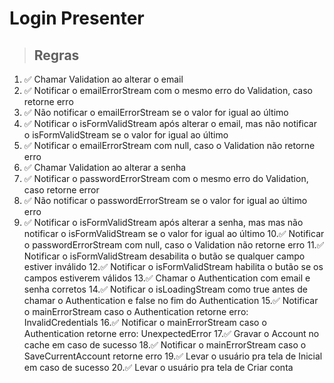 # Login Presenter

> ## Regras
1. ✅ Chamar Validation ao alterar o email
2. ✅ Notificar o emailErrorStream com o mesmo erro do Validation, caso retorne erro
3. ✅ Não notificar o emailErrorStream se o valor for igual ao último
4. ✅ Notificar o isFormValidStream após alterar o email, mas não notificar o isFormValidStream se o valor for igual ao último
5. ✅ Notificar o emailErrorStream com null, caso o Validation não retorne erro
6. ✅ Chamar Validation ao alterar a senha
7. ✅ Notificar o passwordErrorStream com o mesmo erro do Validation, caso retorne error
8. ✅ Não notificar o passwordErrorStream se o valor for igual ao último erro
9. ✅ Notificar o isFormValidStream após alterar a senha, mas mas não notificar o isFormValidStream se o valor for igual ao último
10.✅ Notificar o passwordErrorStream com null, caso o Validation não retorne erro
11.✅ Notificar o isFormValidStream desabilita o butão se qualquer campo estiver inválido
12.✅ Notificar o isFormValidStream habilita o butão se os campos estiverem válidos
13.✅ Chamar o Authentication com email e senha corretos
14.✅ Notificar o isLoadingStream como true antes de chamar o Authentication e false no fim do Authentication
15.✅ Notificar o mainErrorStream caso o Authentication retorne erro: InvalidCredentials 
16.✅ Notificar o mainErrorStream caso o Authentication retorne erro: UnexpectedError
17.✅ Gravar o Account no cache em caso de sucesso
18.✅ Notificar o mainErrorStream caso o SaveCurrentAccount retorne erro
19.✅ Levar o usuário pra tela de Inicial em caso de sucesso
20.✅ Levar o usuário pra tela de Criar conta